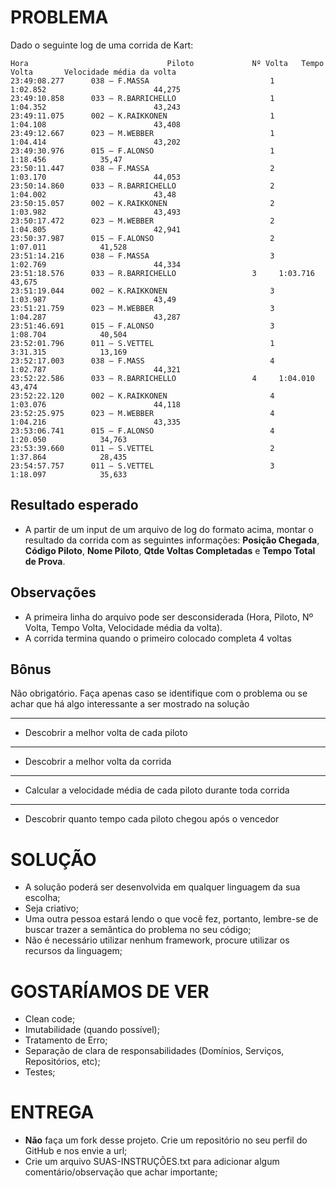 PROBLEMA
========
Dado o seguinte log de uma corrida de Kart:

```text
Hora                               Piloto             Nº Volta   Tempo Volta       Velocidade média da volta
23:49:08.277      038 – F.MASSA                           1		1:02.852                        44,275
23:49:10.858      033 – R.BARRICHELLO                     1		1:04.352                        43,243
23:49:11.075      002 – K.RAIKKONEN                       1             1:04.108                        43,408
23:49:12.667      023 – M.WEBBER                          1		1:04.414                        43,202
23:49:30.976      015 – F.ALONSO                          1		1:18.456			35,47
23:50:11.447      038 – F.MASSA                           2		1:03.170                        44,053
23:50:14.860      033 – R.BARRICHELLO                     2		1:04.002                        43,48
23:50:15.057      002 – K.RAIKKONEN                       2             1:03.982                        43,493
23:50:17.472      023 – M.WEBBER                          2		1:04.805                        42,941
23:50:37.987      015 – F.ALONSO                          2		1:07.011			41,528
23:51:14.216      038 – F.MASSA                           3		1:02.769                        44,334
23:51:18.576      033 – R.BARRICHELLO		          3		1:03.716                        43,675
23:51:19.044      002 – K.RAIKKONEN                       3		1:03.987                        43,49
23:51:21.759      023 – M.WEBBER                          3		1:04.287                        43,287
23:51:46.691      015 – F.ALONSO                          3		1:08.704			40,504
23:52:01.796      011 – S.VETTEL                          1		3:31.315			13,169
23:52:17.003      038 – F.MASS                            4		1:02.787                        44,321
23:52:22.586      033 – R.BARRICHELLO		          4		1:04.010                        43,474
23:52:22.120      002 – K.RAIKKONEN                       4		1:03.076                        44,118
23:52:25.975      023 – M.WEBBER                          4		1:04.216                        43,335
23:53:06.741      015 – F.ALONSO                          4		1:20.050			34,763
23:53:39.660      011 – S.VETTEL                          2		1:37.864			28,435
23:54:57.757      011 – S.VETTEL                          3		1:18.097			35,633

```

Resultado esperado
------------------
* A partir de um input de um arquivo de log do formato acima, montar o resultado da corrida com as seguintes informações: **Posição Chegada**, **Código Piloto**, **Nome Piloto**, **Qtde Voltas Completadas** e **Tempo Total de Prova**.

Observações
------------
* A primeira linha do arquivo pode ser desconsiderada (Hora, Piloto, Nº Volta, Tempo Volta, Velocidade média da volta).
* A corrida termina quando o primeiro colocado completa 4 voltas


Bônus
-----
Não obrigatório. Faça apenas caso se identifique com o problema ou se achar que há algo interessante a ser mostrado na solução

**********************************************
* Descobrir a melhor volta de cada piloto
***********************************************
* Descobrir a melhor volta da corrida
************************************************
* Calcular a velocidade média de cada piloto durante toda corrida
************************************************************************
* Descobrir quanto tempo cada piloto chegou após o vencedor



SOLUÇÃO
=======
* A solução poderá ser desenvolvida em qualquer linguagem da sua escolha;
* Seja criativo;
* Uma outra pessoa estará lendo o que você fez, portanto, lembre-se de buscar trazer a semântica do problema no seu código;
* Não é necessário utilizar nenhum framework, procure utilizar os recursos da linguagem;

GOSTARÍAMOS DE VER
==================
* Clean code;
* Imutabilidade (quando possível);
* Tratamento de Erro;
* Separação de clara de responsabilidades (Domínios, Serviços, Repositórios, etc);
* Testes;

ENTREGA
=======
* **Não** faça um fork desse projeto. Crie um repositório no seu perfil do GitHub e nos envie a url;
* Crie um arquivo SUAS-INSTRUÇÕES.txt para adicionar algum comentário/observação que achar importante;
